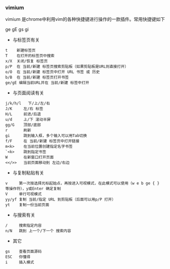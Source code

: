 ### vimium
vimium 是chrome中利用vim的各种快捷键进行操作的一款插件。常用快捷键如下

 ge gE gs gi

* 与标签页有关
```
t    新建标签页
T    在打开的标签页中搜索
x/X  关闭/恢复 标签页
p/P  在 当前/新建 标签页搜索剪贴板（如果剪贴板是URL则直接打开）
o/O  在 当前/新建 标签页中打开 URL 书签 或 历史
b/B  在 当前/新建 标签页打开书签
ge/gE 编辑当前URL并在 当前/新建 标签中打开		 
```

* 与页面阅读有关
```
j/k/h/l   下/上/左/右
J/K     左/右 标签
H/L     前进/后退
u/d     上/下 滚动半屏
gg/G    顶部/底部
r       刷新
gi      跳到输入框，多个输入可以用Tab切换
f/F     在 当前/新建 标签页中打开链接 
m<k>    在当前位置创建指定名字书签
`<k>    跳到指定书签
W       在新窗口打开页面
<</>>   当前页面移动到 左边/右边
```

* 与复制粘贴有关
```
v     第一次按选择光标起始点，再按进入可视模式，在此模式可以使用（w e b ge { } 等操作符），y或Enter 确定复制
V     单行可视模式
yy/yf 复制 当前/指定 URL 到剪贴板（后面可以用p/P 打开）
yt    复制一份当前页面
```

* 与搜索有关
```
/     搜索指定内容
n/N   跳到 上一个/下一个 搜索内容
```

* 其它
```
gs    查看页面源码
ESC   你懂得
i     插入模式
```